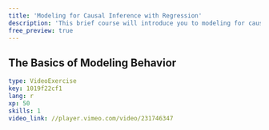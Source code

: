 ```yaml
---
title: 'Modeling for Causal Inference with Regression'
description: 'This brief course will introduce you to modeling for causal inference, with practice using different kinds of regression models'
free_preview: true
---
```


## The Basics of Modeling Behavior
```yaml
type: VideoExercise
key: 1019f22cf1
lang: r
xp: 50
skills: 1
video_link: //player.vimeo.com/video/231746347
```
